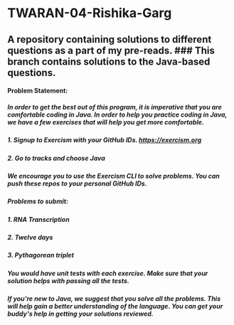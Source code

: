 # TWARAN-04-Rishika-Garg
## A repository containing solutions to different questions as a part of my pre-reads. ### This branch contains solutions to the Java-based questions.
#### 
#### Problem Statement:
##### In order to get the best out of this program, it is imperative that you are comfortable coding in Java. In order to help you practice coding in Java, we have a few exercises that will help you get more comfortable. 
##### 
##### 1. Signup to Exercism with your GitHub IDs. https://exercism.org
##### 2. Go to tracks and choose Java
##### 
##### We encourage you to use the Exercism CLI to solve problems. You can push these repos to your personal GitHub IDs. 
##### 
##### Problems to submit: 
##### 1. RNA Transcription
##### 2. Twelve days
##### 3. Pythagorean triplet
##### 
##### You would have unit tests with each exercise. Make sure that your solution helps with passing all the tests. 
##### 
##### If you're new to Java, we suggest that you solve all the problems. This will help gain a better understanding of the language. You can get your buddy's help in getting your solutions reviewed.
